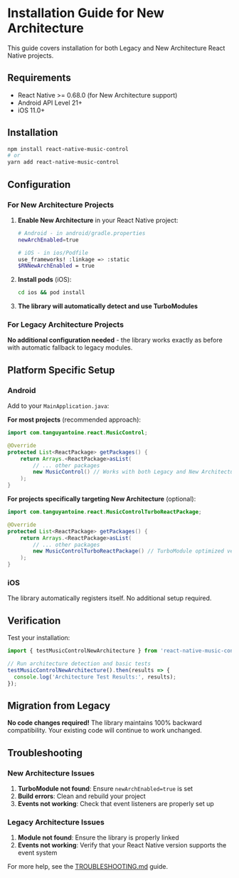 # Installation Guide for New Architecture

This guide covers installation for both Legacy and New Architecture React Native projects.

## Requirements

- React Native >= 0.68.0 (for New Architecture support)
- Android API Level 21+ 
- iOS 11.0+

## Installation

```bash
npm install react-native-music-control
# or
yarn add react-native-music-control
```

## Configuration

### For New Architecture Projects

1. **Enable New Architecture** in your React Native project:
   ```bash
   # Android - in android/gradle.properties
   newArchEnabled=true
   
   # iOS - in ios/Podfile
   use_frameworks! :linkage => :static
   $RNNewArchEnabled = true
   ```

2. **Install pods** (iOS):
   ```bash
   cd ios && pod install
   ```

3. **The library will automatically detect and use TurboModules**

### For Legacy Architecture Projects

**No additional configuration needed** - the library works exactly as before with automatic fallback to legacy modules.

## Platform Specific Setup

### Android

Add to your `MainApplication.java`:

**For most projects** (recommended approach):
```java
import com.tanguyantoine.react.MusicControl;

@Override
protected List<ReactPackage> getPackages() {
    return Arrays.<ReactPackage>asList(
        // ... other packages
        new MusicControl() // Works with both Legacy and New Architecture
    );
}
```

**For projects specifically targeting New Architecture** (optional):
```java
import com.tanguyantoine.react.MusicControlTurboReactPackage;

@Override
protected List<ReactPackage> getPackages() {
    return Arrays.<ReactPackage>asList(
        // ... other packages
        new MusicControlTurboReactPackage() // TurboModule optimized version
    );
}
```

### iOS

The library automatically registers itself. No additional setup required.

## Verification

Test your installation:

```javascript
import { testMusicControlNewArchitecture } from 'react-native-music-control/examples/new-architecture-test/ArchitectureTest';

// Run architecture detection and basic tests
testMusicControlNewArchitecture().then(results => {
  console.log('Architecture Test Results:', results);
});
```

## Migration from Legacy

**No code changes required!** The library maintains 100% backward compatibility. Your existing code will continue to work unchanged.

## Troubleshooting

### New Architecture Issues

1. **TurboModule not found**: Ensure `newArchEnabled=true` is set
2. **Build errors**: Clean and rebuild your project
3. **Events not working**: Check that event listeners are properly set up

### Legacy Architecture Issues

1. **Module not found**: Ensure the library is properly linked
2. **Events not working**: Verify that your React Native version supports the event system

For more help, see the [TROUBLESHOOTING.md](../TROUBLESHOOTING.md) guide.
